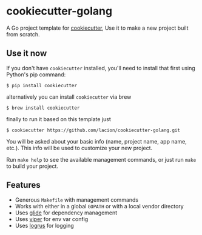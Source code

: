 # cookiecutter-golang

A Go project template for [cookiecutter](https://github.com/audreyr/cookiecutter), Use it to make a new project built from scratch.

## Use it now

If you don't have `cookiecutter` installed, you'll need to install that first using Python's pip command:

```console
$ pip install cookiecutter
```

alternatively you can install `cookiecutter` via brew

```console
$ brew install cookiecutter
```

finally to run it based on this template just

```console
$ cookiecutter https://github.com/lacion/cookiecutter-golang.git
```

You will be asked about your basic info (name, project name, app name, etc.). This info will be used to customize your new project.

Run `make help` to see the available management commands, or just run `make` to build your project.

## Features

- Generous `Makefile` with management commands
- Works with either in a global `GOPATH` or with a local vendor directory
- Uses [glide](https://github.com/Masterminds/glide) for dependency management
- Uses [viper](https://github.com/spf13/viper) for env var config
- Uses [logrus](https://github.com/sirupsen/logrus) for logging
